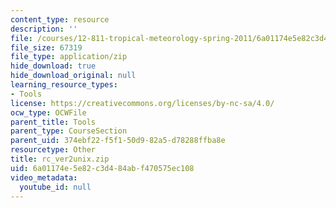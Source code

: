 ```yaml
---
content_type: resource
description: ''
file: /courses/12-811-tropical-meteorology-spring-2011/6a01174e5e82c3d484abf470575ec108_rc_ver2unix.zip
file_size: 67319
file_type: application/zip
hide_download: true
hide_download_original: null
learning_resource_types:
- Tools
license: https://creativecommons.org/licenses/by-nc-sa/4.0/
ocw_type: OCWFile
parent_title: Tools
parent_type: CourseSection
parent_uid: 374ebf22-f5f1-50d9-82a5-d78288ffba8e
resourcetype: Other
title: rc_ver2unix.zip
uid: 6a01174e-5e82-c3d4-84ab-f470575ec108
video_metadata:
  youtube_id: null
---
```

